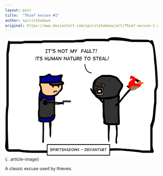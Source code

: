 ```yaml
---
layout: post
title:  "Thief excuse #1"
author: spiritshadowx
original: https://www.deviantart.com/spiritshadowx/art/Thief-excuse-1-286318075
---
```


![](/assets/img/2012-02-21.webp)
{: .article-image}

A classic excuse used by thieves.
